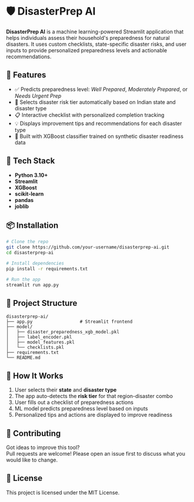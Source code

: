 
# 🛡️ DisasterPrep AI

**DisasterPrep AI** is a machine learning-powered Streamlit application that helps individuals assess their household's preparedness for natural disasters. It uses custom checklists, state-specific disaster risks, and user inputs to provide personalized preparedness levels and actionable recommendations.

## 🚀 Features

- ✅ Predicts preparedness level: *Well Prepared*, *Moderately Prepared*, or *Needs Urgent Prep*  
- 📍 Selects disaster risk tier automatically based on Indian state and disaster type  
- 📋 Interactive checklist with personalized completion tracking  
- 💡 Displays improvement tips and recommendations for each disaster type  
- 🧠 Built with XGBoost classifier trained on synthetic disaster readiness data

## 🧰 Tech Stack

- **Python 3.10+**
- **Streamlit**
- **XGBoost**
- **scikit-learn**
- **pandas**
- **joblib**

## 📦 Installation

```bash
# Clone the repo
git clone https://github.com/your-username/disasterprep-ai.git
cd disasterprep-ai

# Install dependencies
pip install -r requirements.txt

# Run the app
streamlit run app.py
```

## 📁 Project Structure

```
disasterprep-ai/
├── app.py                  # Streamlit frontend
├── model/
│   ├── disaster_preparedness_xgb_model.pkl
│   ├── label_encoder.pkl
│   ├── model_features.pkl
│   └── checklists.pkl
├── requirements.txt
└── README.md
```
## 🧠 How It Works

1. User selects their **state** and **disaster type**
2. The app auto-detects the **risk tier** for that region-disaster combo
3. User fills out a checklist of preparedness actions
4. ML model predicts preparedness level based on inputs
5. Personalized tips and actions are displayed to improve readiness

## 🤝 Contributing

Got ideas to improve this tool?  
Pull requests are welcome! Please open an issue first to discuss what you would like to change.

## 📜 License

This project is licensed under the MIT License.
